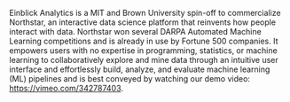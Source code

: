Einblick Analytics is a MIT and Brown University spin-off to commercialize Northstar, an interactive data science platform that reinvents how people interact with data. Northstar won several DARPA Automated Machine Learning competitions and is already in use by Fortune 500 companies. It empowers users with no expertise in programming, statistics, or machine learning to collaboratively explore and mine data through an intuitive user interface and effortlessly build, analyze, and evaluate machine learning (ML) pipelines and is  best conveyed by watching our demo video: https://vimeo.com/342787403.
